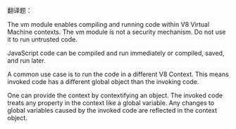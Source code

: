 翻译题：

The vm module enables compiling and running code within V8 Virtual Machine contexts. The vm module is not a security mechanism. Do not use it to run untrusted code.

JavaScript code can be compiled and run immediately or compiled, saved, and run later.

A common use case is to run the code in a different V8 Context. This means invoked code has a different global object than the invoking code.

One can provide the context by contextifying an object. The invoked code treats any property in the context like a global variable. Any changes to global variables caused by the invoked code are reflected in the context object.
